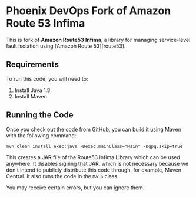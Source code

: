 # Phoenix DevOps Fork of Amazon Route 53 Infima

This is fork of **Amazon Route53 Infima**, a library for managing service-level fault isolation using [Amazon Route 53][route53]. 

## Requirements

To run this code, you will need to:

1. Install Java 1.8
2. Install Maven

## Running the Code

Once you check out the code from GitHub, you can build it using Maven with the following command:

`mvn clean install exec:java -Dexec.mainClass="Main" -Dgpg.skip=true`

This creates a JAR file of the Route53 Infima Library which can be used anywhere.  It disables signing that JAR, which is not necessary because we don't intend to publicly distribute this code through, for example, Maven Central.  It also runs the code in the `Main` class.

You may receive certain errors, but you can ignore them.